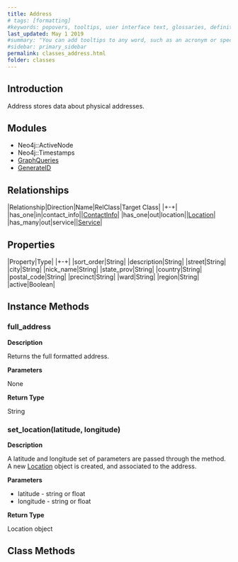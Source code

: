 ```yaml
---
title: Address
# tags: [formatting]
#keywords: popovers, tooltips, user interface text, glossaries, definitions
last_updated: May 1 2019
#summary: "You can add tooltips to any word, such as an acronym or specialized term. Tooltips work well for glossary definitions, because you don't have to keep repeating the definition, nor do you assume the reader already knows the word's meaning."
#sidebar: primary_sidebar
permalink: classes_address.html
folder: classes
---
```


## Introduction

Address stores data about physical addresses.

## Modules

* Neo4j::ActiveNode
* Neo4j::Timestamps
* [GraphQueries](/modules_graph_queries.html)
* [GenerateID](/modules_generate_id.html)

## Relationships

|Relationship|Direction|Name|RelClass|Target Class|
|+-+|
|has_one|in|contact_info||[ContactInfo](/classes_contact_info.html)|
|has_one|out|location||[Location](/classes_location.html)|
|has_many|out|service||[Service](/classes_service.html)|

## Properties

|Property|Type|
|+-+|
|sort_order|String|
|description|String|
|street|String|
|city|String|
|nick_name|String|
|state_prov|String|
|country|String|
|postal_code|String|
|precinct|String|
|ward|String|
|region|String|
|active|Boolean|

## Instance Methods

### full_address

__Description__

Returns the full formatted address.

__Parameters__

None

__Return Type__

String

### set_location(latitude, longitude)

__Description__

A latitude and longitude set of parameters are passed through the method. A new [Location](/classes_location.html) object is created, and associated to the address.

__Parameters__

* latitude - string or float
* longitude - string or float

__Return Type__

Location object

## Class Methods
